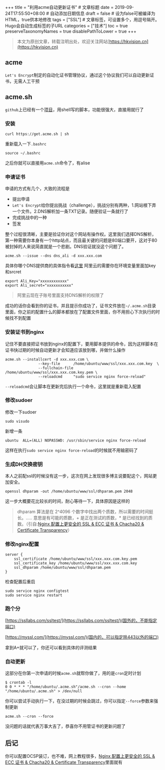 +++
title = "利用acme自动更新证书"  # 文章标题
date = 2019-09-24T17:55:50+08:00  # 自动添加日期信息
draft = false  # 设为false可被编译为HTML，true供本地修改
tags = ["SSL"]  # 文章标签，可设置多个，用逗号隔开。Hugo会自动生成标签的子URL
categories = ["技术"]
toc = true
preserveTaxonomyNames = true
disablePathToLower = true
+++

> 本文为原创文章，转载注明出处，欢迎关注网站[https://hkvision.cn](https://hkvision.cn)

## acme
`Let's Encrypt`制定的自动化证书管理协议，通过这个协议我们可以自动更新证书，无需人工干预


## acme.sh
`github`上已经有一个[项目](https://github.com/Neilpang/acme.sh)，用shell写的脚本，功能很强大，直接用就行了

### 安装
``` shell
curl https://get.acme.sh | sh
```
重新载入一下`.bashrc`
``` shell
source ~/.bashrc
```
之后你就可以直接用`acme.sh`命令了，有alise

### 申请证书
申请的方式有几个，大致的流程是

- 提出申请
- `Let's Encrypt`给你提出挑战（challenge），挑战分别有两种，1.网站根下弄一个文件。2.DNS解析加一条TXT记录。随便验证一条就行了
- 完成挑战中的一种
- 签发

整个过程很清晰，主要是验证你对这个网站有操作权。这里我们选择DNS解析，第一种需要你本身有一个http站点，而且最关键的问题是80端口要开，这对于80被封掉的人来说简直就是一个悲剧。DNS验证就没这个问题了。
``` shell
acme.sh --issue --dns dns_ali -d xxx.xxx.com
```
具体你哪个DNS提供商的具体指令看[这里](https://github.com/Neilpang/acme.sh/wiki/dnsapi)
阿里云的需要你在环境变量里面加key和srcret
```
export Ali_Key="xxxxxxxxxxxx"
export Ali_secret="xxxxxxxxxxx"
```
> 阿里云现在子账号里面支持DNS解析的权限了

成功的话你会看到你的证书，并且提示你成功了，证书文件放在`~/.acme.sh`目录里面，你之前的配置什么的脚本都放在了配置文件里面，你不用担心下次执行的时候找不到配置

### 安装证书到nginx
记住不要直接把证书放到nginx的配置下，要用脚本提供的命令，因为这样脚本在证书快过期的时候自动更新才会知道应该放到哪，并做什么操作
``` shell
acme.sh --installcert -d xxx.xxx.com \ 
               --key-file      /home/ubuntu/www/ssl/xxx.xxx.com.key  \ 
               --fullchain-file /home/ubuntu/www/ssl/xxx.xxx.com.key.pem \ 
               --reloadcmd     "sudo service nginx force-reload"
```
`--reloadcmd`会让脚本在更新完后执行一个命令，这里就是重新载入配置

### 修改sudoer
修改一下sudoer
``` shell
sudo visudo
```
新增一条
```
ubuntu  ALL=(ALL) NOPASSWD: /usr/sbin/service nginx force-reload
```
这样在执行`sudo service nginx force-reload`的时候就不用输密码了

### 生成DH交换密钥
本人之前配ssl的时候没有这一步，这次在网上发现很多博主说要配这个，网站更加安全。
``` shell
openssl dhparam -out /home/ubuntu/www/ssl/dhparam.pem 2048
```
这一步大概要花比较长的时间，耐心等待一下，具体原因是这样的

> dhparam 算法是在 2^4096 个数字中找出两个质数，所以需要的时间挺长。..... 意思是有可能的质数，+ 是正在测试的质数，* 是已经找到的质数。（引自:[Nginx 配置上更安全的 SSL & ECC 证书 & Chacha20 & Certificate Transparency](https://www.pupboss.com/nginx-add-ssl/)）

### 修改nginx配置
``` config
server {
    ssl_certificate /home/ubuntu/www/ssl/xxx.xxx.com.key.pem
    ssl_certificate_key /home/ubuntu/www/ssl/xxx.xxx.com.key
    ssl_dhparam /home/ubuntu/www/ssl/dhparam.pem
}
```

检查配置后重启
``` shell
sudo service nginx configtest
sudo service nginx restart
```

### 跑个分
[https://ssllabs.com/ssltest/](https://ssllabs.com/ssltest/)(国外的，不能指定端口)

[https://myssl.com/](https://myssl.com/)(国内的，可以指定除443以外的端口)

拿到A+就可以了，你还可以看到具体的评测结果

### 自动更新
这部分在你第一次申请的时候`acme.sh`就帮你做了，用的是`cron`定时计划
``` shell
$ crontab -l
0 0 * * * "/home/ubuntu/.acme.sh"/acme.sh --cron --home "/home/ubuntu/.acme.sh" > /dev/null
```
你可以尝试手动执行一下，在没过期的时候会跳过，你可以指定`--force`参数来强制更新
``` shell
acme.sh --cron --force
```
没问题的话就代表万事大吉了，恭喜你不用管证书的更新问题了

## 后记
你可以配置OCSP装订，也不难，网上教程很多，[Nginx 配置上更安全的 SSL & ECC 证书 & Chacha20 & Certificate Transparency](https://www.pupboss.com/nginx-add-ssl/)里面就有

